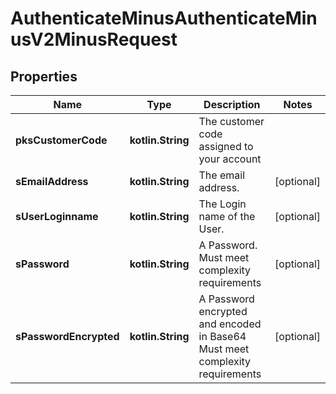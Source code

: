 
# AuthenticateMinusAuthenticateMinusV2MinusRequest

## Properties
Name | Type | Description | Notes
------------ | ------------- | ------------- | -------------
**pksCustomerCode** | **kotlin.String** | The customer code assigned to your account | 
**sEmailAddress** | **kotlin.String** | The email address. |  [optional]
**sUserLoginname** | **kotlin.String** | The Login name of the User. |  [optional]
**sPassword** | **kotlin.String** | A Password.  Must meet complexity requirements |  [optional]
**sPasswordEncrypted** | **kotlin.String** | A Password encrypted and encoded in Base64  Must meet complexity requirements |  [optional]



